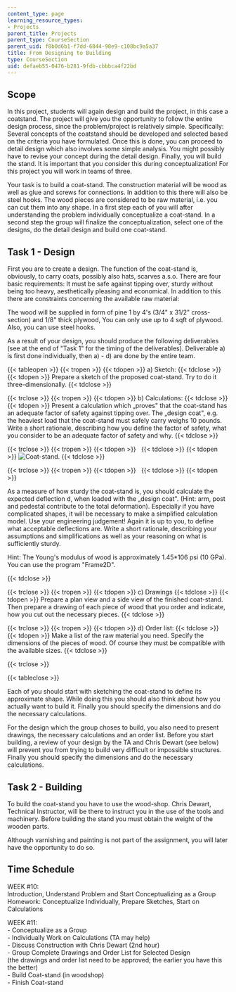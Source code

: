 ```yaml
---
content_type: page
learning_resource_types:
- Projects
parent_title: Projects
parent_type: CourseSection
parent_uid: f8b0d6b1-f7dd-6844-98e9-c108bc9a5a37
title: From Designing to Building
type: CourseSection
uid: defaeb55-0476-b281-9fdb-cbbbca4f22bd
---
```


Scope
-----

In this project, students will again design and build the project, in this case a coatstand. The project will give you the opportunity to follow the entire design process, since the problem/project is relatively simple. Specifically: Several concepts of the coatstand should be developed and selected based on the criteria you have formulated. Once this is done, you can proceed to detail design which also involves some simple analysis. You might possibly have to revise your concept during the detail design. Finally, you will build the stand. It is important that you consider this during conceptualization! For this project you will work in teams of three.

Your task is to build a coat-stand. The construction material will be wood as well as glue and screws for connections. In addition to this there will also be steel hooks. The wood pieces are considered to be raw material, i.e. you can cut them into any shape. In a first step each of you will after understanding the problem individually conceptualize a coat-stand. In a second step the group will finalize the conceptualization, select one of the designs, do the detail design and build one coat-stand.

Task 1 - Design
---------------

First you are to create a design. The function of the coat-stand is, obviously, to carry coats, possibly also hats, scarves a.s.o. There are four basic requirements: It must be safe against tipping over, sturdy without being too heavy, aesthetically pleasing and economical. In addition to this there are constraints concerning the available raw material:

The wood will be supplied in form of pine 1 by 4's (3/4" x 31/2" cross-section) and 1/8" thick plywood, You can only use up to 4 sqft of plywood. Also, you can use steel hooks.

As a result of your design, you should produce the following deliverables (see at the end of "Task 1" for the timing of the deliverables). Deliverable a) is first done individually, then a) - d) are done by the entire team.

{{< tableopen >}}
{{< tropen >}}
{{< tdopen >}}
a) Sketch:
{{< tdclose >}}
{{< tdopen >}}
Prepare a sketch of the proposed coat-stand. Try to do it three-dimensionally.
{{< tdclose >}}

{{< trclose >}}
{{< tropen >}}
{{< tdopen >}}
b) Calculations:
{{< tdclose >}}
{{< tdopen >}}
Present a calculation which „proves" that the coat-stand has an adequate factor of safety against tipping over. The „design coat", e.g. the heaviest load that the coat-stand must safely carry weighs 10 pounds. Write a short rationale, describing how you define the factor of safety, what you consider to be an adequate factor of safety and why.
{{< tdclose >}}

{{< trclose >}}
{{< tropen >}}
{{< tdopen >}}
 
{{< tdclose >}}
{{< tdopen >}}
![Coat-stand.](/courses/civil-and-environmental-engineering/1-012-introduction-to-civil-engineering-design-spring-2002/projects/coatstandpicture1.jpg)
{{< tdclose >}}

{{< trclose >}}
{{< tropen >}}
{{< tdopen >}}
 
{{< tdclose >}}
{{< tdopen >}}


As a measure of how sturdy the coat-stand is, you should calculate the expected deflection d, when loaded with the „design coat". (Hint: arm, post and pedestal contribute to the total deformation). Especially if you have complicated shapes, it will be necessary to make a simplified calculation model. Use your engineering judgement! Again it is up to you, to define what acceptable deflections are. Write a short rationale, describing your assumptions and simplifications as well as your reasoning on what is sufficiently sturdy.

Hint: The Young's modulus of wood is approximately 1.45\*106 psi (10 GPa).  
You can use the program "Frame2D".


{{< tdclose >}}

{{< trclose >}}
{{< tropen >}}
{{< tdopen >}}
c) Drawings
{{< tdclose >}}
{{< tdopen >}}
Prepare a plan view and a side view of the finished coat-stand. Then prepare a drawing of each piece of wood that you order and indicate, how you cut out the necessary pieces.
{{< tdclose >}}

{{< trclose >}}
{{< tropen >}}
{{< tdopen >}}
d) Order list:
{{< tdclose >}}
{{< tdopen >}}
Make a list of the raw material you need. Specify the dimensions of the pieces of wood. Of course they must be compatible with the available sizes.
{{< tdclose >}}

{{< trclose >}}

{{< tableclose >}}

Each of you should start with sketching the coat-stand to define its approximate shape. While doing this you should also think about how you actually want to build it. Finally you should specify the dimensions and do the necessary calculations.

For the design which the group choses to build, you also need to present drawings, the necessary calculations and an order list. Before you start building, a review of your design by the TA and Chris Dewart (see below) will prevent you from trying to build very difficult or impossible structures. Finally you should specify the dimensions and do the necessary calculations.

Task 2 - Building
-----------------

To build the coat-stand you have to use the wood-shop. Chris Dewart, Technical Instructor, will be there to instruct you in the use of the tools and machinery. Before building the stand you must obtain the weight of the wooden parts.

Although varnishing and painting is not part of the assignment, you will later have the opportunity to do so.

Time Schedule
-------------

WEEK #10:  
Introduction, Understand Problem and Start Conceptualizing as a Group  
Homework: Conceptualize Individually, Prepare Sketches, Start on Calculations

WEEK #11:  
\- Conceptualize as a Group  
\- Individually Work on Calculations (TA may help)  
\- Discuss Construction with Chris Dewart (2nd hour)  
\- Group Complete Drawings and Order List for Selected Design  
(the drawings and order list need to be approved; the earlier you have this the better)  
\- Build Coat-stand (in woodshop)  
\- Finish Coat-stand